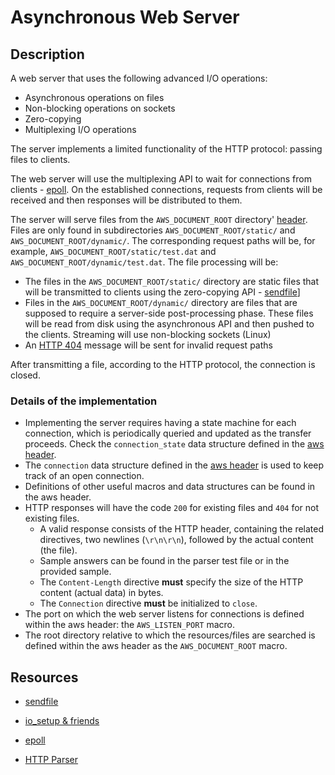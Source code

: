 # Asynchronous Web Server

## Description

A web server that uses the following advanced I/O operations:

- Asynchronous operations on files
- Non-blocking operations on sockets
- Zero-copying
- Multiplexing I/O operations

The server implements a limited functionality of the HTTP protocol: passing files to clients.

The web server will use the multiplexing API to wait for connections from clients - [epoll](https://man7.org/linux/man-pages/man7/epoll.7.html).
On the established connections, requests from clients will be received and then responses will be distributed to them.

The server will serve files from the `AWS_DOCUMENT_ROOT` directory' [header](./src/aws.h).
Files are only found in subdirectories `AWS_DOCUMENT_ROOT/static/` and `AWS_DOCUMENT_ROOT/dynamic/`.
The corresponding request paths will be, for example, `AWS_DOCUMENT_ROOT/static/test.dat` and `AWS_DOCUMENT_ROOT/dynamic/test.dat`.
The file processing will be:

- The files in the `AWS_DOCUMENT_ROOT/static/` directory are static files that will be transmitted to clients using the zero-copying API - [sendfile](https://man7.org/linux/man-pages/man2/sendfile.2.html)]
- Files in the `AWS_DOCUMENT_ROOT/dynamic/` directory are files that are supposed to require a server-side post-processing phase. These files will be read from disk using the asynchronous API and then pushed to the clients. Streaming will use non-blocking sockets (Linux)
- An [HTTP 404](https://en.wikipedia.org/wiki/HTTP_404) message will be sent for invalid request paths

After transmitting a file, according to the HTTP protocol, the connection is closed.

### Details of the implementation

- Implementing the server requires having a state machine for each connection, which is periodically queried and updated as the transfer proceeds.
Check the `connection_state` data structure defined in the [aws header](./src/awh.h).
- The `connection` data structure defined in the [aws header](./src/awh.h) is used to keep track of an open connection.
- Definitions of other useful macros and data structures can be found in the aws header.
- HTTP responses will have the code `200` for existing files and `404` for not existing files.
    - A valid response consists of the HTTP header, containing the related directives, two newlines (`\r\n\r\n`), followed by the actual content (the file).
    - Sample answers can be found in the parser test file or in the provided sample.
    - The `Content-Length` directive **must** specify the size of the HTTP content (actual data) in bytes.
    - The `Connection` directive **must** be initialized to `close`.
- The port on which the web server listens for connections is defined within the aws header: the `AWS_LISTEN_PORT` macro.
- The root directory relative to which the resources/files are searched is defined within the aws header as the `AWS_DOCUMENT_ROOT` macro.

## Resources

- [sendfile](https://man7.org/linux/man-pages/man2/sendfile.2.html)

- [io_setup & friends](https://man7.org/linux/man-pages/man2/io_setup.2.html)

- [epoll](https://man7.org/linux/man-pages/man7/epoll.7.html)

- [HTTP Parser](https://github.com/nodejs/http-parser)
